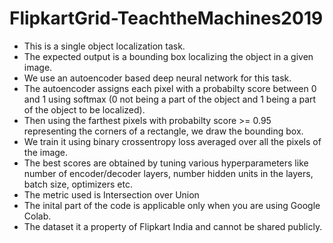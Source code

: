 # FlipkartGrid-TeachtheMachines2019
* This is a single object localization task.
* The expected output is a bounding box localizing the object in a given image.
* We use an autoencoder based deep neural network for this task.
* The autoencoder assigns each pixel with a probabilty score between 0 and 1 using softmax (0 not being a part of the object and 1 being a part of the object to be localized).
* Then using the farthest pixels with probabilty score >= 0.95 representing the corners of a rectangle, we draw the bounding box.
* We train it using binary crossentropy loss averaged over all the pixels of the image.
* The best scores are obtained by tuning various hyperparameters like number of encoder/decoder layers, number hidden units in the layers, batch size, optimizers etc.
* The metric used is Intersection over Union
* The inital part of the code is applicable only when you are using Google Colab.
* The dataset it a property of Flipkart India and cannot be shared publicly.